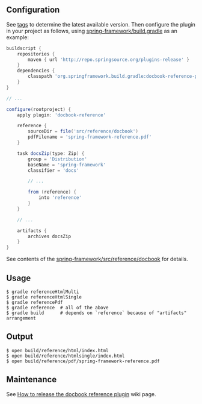 ## Configuration
See [tags][1] to determine the
latest available version. Then configure the plugin in your project as
follows, using [spring-framework/build.gradle][2] as an example:
```groovy
buildscript {
    repositories {
        maven { url 'http://repo.springsource.org/plugins-release' }
    }
    dependencies {
        classpath 'org.springframework.build.gradle:docbook-reference-plugin:0.2.1'
    }
}

// ...

configure(rootproject) {
    apply plugin: 'docbook-reference'

    reference {
        sourceDir = file('src/reference/docbook')
        pdfFilename = 'spring-framework-reference.pdf'
    }

    task docsZip(type: Zip) {
        group = 'Distribution'
        baseName = 'spring-framework'
        classifier = 'docs'

        // ...

        from (reference) {
            into 'reference'
        }
    }

    // ...

    artifacts {
        archives docsZip
    }
}
```
See contents of the [spring-framework/src/reference/docbook][3] for details.


## Usage
```
$ gradle referenceHtmlMulti
$ gradle referenceHtmlSingle
$ gradle referencePdf
$ gradle reference  # all of the above
$ gradle build      # depends on `reference` because of "artifacts" arrangement
```

## Output
```
$ open build/reference/html/index.html
$ open build/reference/htmlsingle/index.html
$ open build/reference/pdf/spring-framework-reference.pdf
```

## Maintenance
See [How to release the docbook reference plugin][4] wiki page.

[1]: https://github.com/SpringSource/gradle-plugins/tags
[2]: https://github.com/SpringSource/spring-framework/blob/master/build.gradle
[3]: https://github.com/SpringSource/spring-framework/tree/master/src/reference/docbook
[4]: https://github.com/SpringSource/gradle-plugins/wiki/How-to-release-the-docbook-reference-plugin
